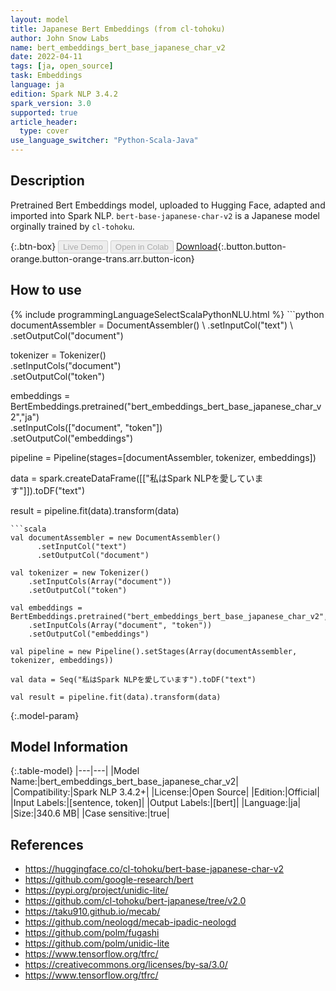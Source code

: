 ```yaml
---
layout: model
title: Japanese Bert Embeddings (from cl-tohoku)
author: John Snow Labs
name: bert_embeddings_bert_base_japanese_char_v2
date: 2022-04-11
tags: [ja, open_source]
task: Embeddings
language: ja
edition: Spark NLP 3.4.2
spark_version: 3.0
supported: true
article_header:
  type: cover
use_language_switcher: "Python-Scala-Java"
---
```


## Description

Pretrained Bert Embeddings model, uploaded to Hugging Face, adapted and imported into Spark NLP. `bert-base-japanese-char-v2` is a Japanese model orginally trained by `cl-tohoku`.

{:.btn-box}
<button class="button button-orange" disabled>Live Demo</button>
<button class="button button-orange" disabled>Open in Colab</button>
[Download](https://s3.amazonaws.com/auxdata.johnsnowlabs.com/public/models/bert_embeddings_bert_base_japanese_char_v2_ja_3.4.2_3.0_1649674322814.zip){:.button.button-orange.button-orange-trans.arr.button-icon}

## How to use



<div class="tabs-box" markdown="1">
{% include programmingLanguageSelectScalaPythonNLU.html %}
```python
documentAssembler = DocumentAssembler() \
    .setInputCol("text") \
    .setOutputCol("document")

tokenizer = Tokenizer() \
    .setInputCols("document") \
    .setOutputCol("token")
  
embeddings = BertEmbeddings.pretrained("bert_embeddings_bert_base_japanese_char_v2","ja") \
    .setInputCols(["document", "token"]) \
    .setOutputCol("embeddings")
    
pipeline = Pipeline(stages=[documentAssembler, tokenizer, embeddings])

data = spark.createDataFrame([["私はSpark NLPを愛しています"]]).toDF("text")

result = pipeline.fit(data).transform(data)
```
```scala
val documentAssembler = new DocumentAssembler() 
      .setInputCol("text") 
      .setOutputCol("document")
 
val tokenizer = new Tokenizer() 
    .setInputCols(Array("document"))
    .setOutputCol("token")

val embeddings = BertEmbeddings.pretrained("bert_embeddings_bert_base_japanese_char_v2","ja") 
    .setInputCols(Array("document", "token")) 
    .setOutputCol("embeddings")

val pipeline = new Pipeline().setStages(Array(documentAssembler, tokenizer, embeddings))

val data = Seq("私はSpark NLPを愛しています").toDF("text")

val result = pipeline.fit(data).transform(data)
```
</div>

{:.model-param}
## Model Information

{:.table-model}
|---|---|
|Model Name:|bert_embeddings_bert_base_japanese_char_v2|
|Compatibility:|Spark NLP 3.4.2+|
|License:|Open Source|
|Edition:|Official|
|Input Labels:|[sentence, token]|
|Output Labels:|[bert]|
|Language:|ja|
|Size:|340.6 MB|
|Case sensitive:|true|

## References

- https://huggingface.co/cl-tohoku/bert-base-japanese-char-v2
- https://github.com/google-research/bert
- https://pypi.org/project/unidic-lite/
- https://github.com/cl-tohoku/bert-japanese/tree/v2.0
- https://taku910.github.io/mecab/
- https://github.com/neologd/mecab-ipadic-neologd
- https://github.com/polm/fugashi
- https://github.com/polm/unidic-lite
- https://www.tensorflow.org/tfrc/
- https://creativecommons.org/licenses/by-sa/3.0/
- https://www.tensorflow.org/tfrc/